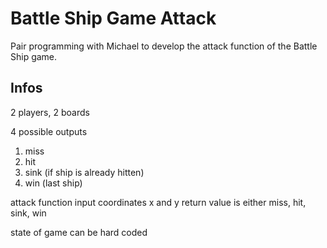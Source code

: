 # Battle Ship Game Attack

Pair programming with Michael to develop the attack function of the Battle Ship game.

## Infos

2 players, 2 boards

4 possible outputs
1. miss
2. hit
3. sink (if ship is already hitten)
4. win (last ship)

attack function
input coordinates x and y
return value is either miss, hit, sink, win

state of game can be hard coded
